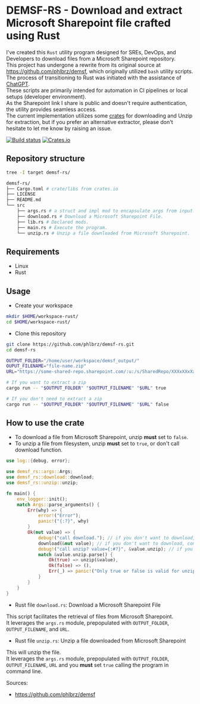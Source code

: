 # DEMSF-RS - Download and extract Microsoft Sharepoint file crafted using Rust

I've created this `Rust` utility program designed for SREs, DevOps, and Developers to download files from a Microsoft Sharepoint repository.  
This project has undergone a rewrite from its original source at <https://github.com/phlbrz/demsf>, which originally utilized `bash` utility scripts. The process of transitioning to Rust was initiated with the assistance of [ChatGPT](https://chat.openai.com/).  
These scripts are primarily intended for automation in CI pipelines or local setups (developer environment).  
As the Sharepoint link I share is public and doesn't require authentication, the utility provides seamless access.  
The current implementation utilizes some [crates](https://crates.io/) for downloading and Unzip for extraction, but if you prefer an alternative extractor, please don't hesitate to let me know by raising an issue.

[![Build status](https://github.com/phlbrz/demsf-rs/actions/workflows/rust.yml/badge.svg)](https://github.com/phlbrz/demsf-rs/actions)
[![Crates.io](https://img.shields.io/crates/v/demsf-rs)](https://crates.io/crates/demsf-rs)

## Repository structure

```bash
tree -I target demsf-rs/

demsf-rs/
├── Cargo.toml # crate/libs from crates.io
├── LICENSE
├── README.md
└── src
    ├── args.rs # a struct and impl mod to encapsulate args from input.
    ├── download.rs # Download a Microsoft Sharepoint File.
    ├── lib.rs # Declared mods.
    ├── main.rs # Execute the program.
    └── unzip.rs # Unzip a file downloaded from Microsoft Sharepoint.
```

## Requirements

- Linux
- Rust

## Usage

- Create your workspace

```bash
mkdir $HOME/workspace-rust/
cd $HOME/workspace-rust/
```

- Clone this repository

```bash
git clone https://github.com/phlbrz/demsf-rs.git
cd demsf-rs

OUTPUT_FOLDER="/home/user/workspace/demsf_output/"
OUPUT_FILENAME="file-name.zip"
URL="https://some-shared-repo.sharepoint.com/:u:/s/SharedRepo/XXXxXXxXxXxXxxXxXxxxxxxXXx1xxxx2X3X4XxxxXXxXXX?e=XXxxX1"

# If you want to extract a zip
cargo run -- "$OUTPUT_FOLDER" "$OUTPUT_FILENAME" "$URL" true

# If you don't need to extract a zip
cargo run -- "$OUTPUT_FOLDER" "$OUTPUT_FILENAME" "$URL" false
```

## How to use the crate

- To download a file from Microsoft Sharepoint, unzip **must** set to `false`.
- To unzip a file from filesystem, unzip **must** set to `true`, or don't call download function.

```rust
use log::{debug, error};

use demsf_rs::args::Args;
use demsf_rs::download::download;
use demsf_rs::unzip::unzip;

fn main() {
    env_logger::init();
    match Args::parse_arguments() {
        Err(why) => {
            error!("Error");
            panic!("{:?}", why)
        }
        Ok(mut value) => {
            debug!("call download."); // if you don't want to download, comment this line.
            download(&mut value); // if you don't want to download, comment this line.
            debug!("call unzip? value={:#?}", &value.unzip); // if you want to unzip, set true
            match &value.unzip.parse() {
                Ok(true) => unzip(&value),
                Ok(false) => (),
                Err(_) => panic!("Only true or false is valid for unzip option."),
            }
        }
    }
}
```

- Rust file `download.rs`: Download a Microsoft Sharepoint File

This script facilitates the retrieval of files from Microsoft Sharepoint.  
It leverages the `args.rs` module, prepopulated with `OUTPUT_FOLDER`, `OUTPUT_FILENAME`, and `URL`.  

- Rust file `unzip.rs`: Unzip a file downloaded from Microsoft Sharepoint

This will unzip the file.  
It leverages the `args.rs` module, prepopulated with `OUTPUT_FOLDER`, `OUTPUT_FILENAME`, `URL` and you **must** set `true` calling the program in command line.

Sources:

- <https://github.com/phlbrz/demsf>
